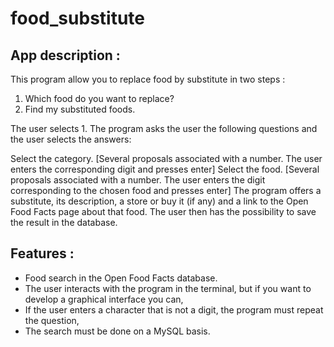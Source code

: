 # food_substitute

## App description :
This program allow you to replace food by substitute in two steps : 
1. Which food do you want to replace?
2. Find my substituted foods.

The user selects 1. The program asks the user the following questions and the user selects the answers:

Select the category. [Several proposals associated with a number. The user enters the corresponding digit and presses enter]
Select the food. [Several proposals associated with a number. The user enters the digit corresponding to the chosen food and presses enter]
The program offers a substitute, its description, a store or buy it (if any) and a link to the Open Food Facts page about that food.
The user then has the possibility to save the result in the database.

## Features : 
* Food search in the Open Food Facts database.
* The user interacts with the program in the terminal, but if you want to develop a graphical interface you can,
* If the user enters a character that is not a digit, the program must repeat the question,
* The search must be done on a MySQL basis.
